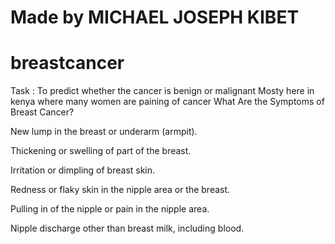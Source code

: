 # Made by MICHAEL JOSEPH KIBET 
# breastcancer

Task : To predict whether the cancer is benign or malignant
Mosty here in kenya where many women are paining of cancer 
What Are the Symptoms of Breast Cancer?

New lump in the breast or underarm (armpit).

Thickening or swelling of part of the breast.

Irritation or dimpling of breast skin.

Redness or flaky skin in the nipple area or the breast.

Pulling in of the nipple or pain in the nipple area.

Nipple discharge other than breast milk, including blood.
